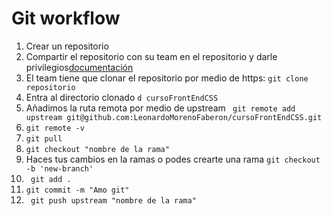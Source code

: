 # Git workflow

1. Crear un repositorio 
2. Compartir el repositorio con su team en el repositorio y darle privilegios[documentación](https://docs.github.com/es/account-and-profile/setting-up-and-managing-your-github-user-account/managing-access-to-your-personal-repositories/inviting-collaborators-to-a-personal-repository)
3. El team tiene que clonar el repositorio por medio de https: ``git clone repositorio``
4. Entra al directorio clonado `` d cursoFrontEndCSS ``
5. Añadimos la ruta remota por medio de upstream `` git remote add upstream git@github.com:LeonardoMorenoFaberon/cursoFrontEndCSS.git``
6. `` git remote -v ``
7. `` git pull ``
8. `` git checkout "nombre de la rama" ``
9. Haces tus cambios en la ramas o podes crearte una rama `` git checkout -b 'new-branch' ``
10. `` git add .``
11. `` git commit -m "Amo git" ``
12. `` git push upstream "nombre de la rama"``